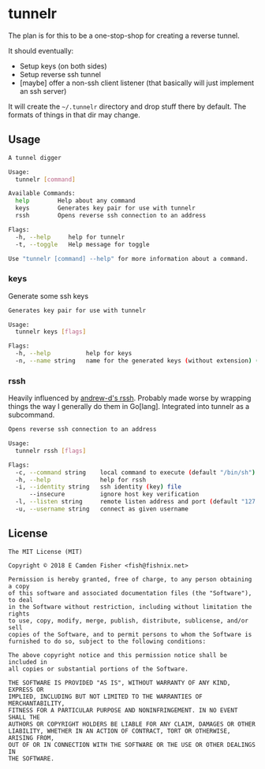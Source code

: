 # tunnelr

The plan is for this to be a one-stop-shop for creating a reverse tunnel.

It should eventually:

* Setup keys (on both sides)
* Setup reverse ssh tunnel
* [maybe] offer a non-ssh client listener (that basically will just implement an ssh server)

It will create the `~/.tunnelr` directory and drop stuff there by default.  The formats of things in that dir may change.

## Usage

```bash
A tunnel digger

Usage:
  tunnelr [command]

Available Commands:
  help        Help about any command
  keys        Generates key pair for use with tunnelr
  rssh        Opens reverse ssh connection to an address

Flags:
  -h, --help     help for tunnelr
  -t, --toggle   Help message for toggle

Use "tunnelr [command] --help" for more information about a command.
```

### keys

Generate some ssh keys

```bash
Generates key pair for use with tunnelr

Usage:
  tunnelr keys [flags]

Flags:
  -h, --help          help for keys
  -n, --name string   name for the generated keys (without extension) (default "id_rsa")
```

### rssh

Heavily influenced by [andrew-d's rssh](https://github.com/andrew-d/rssh).  Probably made worse by wrapping things
the way I generally do them in Go[lang].  Integrated into tunnelr as a subcommand.

```bash
Opens reverse ssh connection to an address

Usage:
  tunnelr rssh [flags]

Flags:
  -c, --command string    local command to execute (default "/bin/sh")
  -h, --help              help for rssh
  -i, --identity string   ssh identity (key) file
      --insecure          ignore host key verification
  -l, --listen string     remote listen address and port (default "127.0.0.1:22345")
  -u, --username string   connect as given username
```

## License

```
The MIT License (MIT)

Copyright © 2018 E Camden Fisher <fish@fishnix.net>

Permission is hereby granted, free of charge, to any person obtaining a copy
of this software and associated documentation files (the "Software"), to deal
in the Software without restriction, including without limitation the rights
to use, copy, modify, merge, publish, distribute, sublicense, and/or sell
copies of the Software, and to permit persons to whom the Software is
furnished to do so, subject to the following conditions:

The above copyright notice and this permission notice shall be included in
all copies or substantial portions of the Software.

THE SOFTWARE IS PROVIDED "AS IS", WITHOUT WARRANTY OF ANY KIND, EXPRESS OR
IMPLIED, INCLUDING BUT NOT LIMITED TO THE WARRANTIES OF MERCHANTABILITY,
FITNESS FOR A PARTICULAR PURPOSE AND NONINFRINGEMENT. IN NO EVENT SHALL THE
AUTHORS OR COPYRIGHT HOLDERS BE LIABLE FOR ANY CLAIM, DAMAGES OR OTHER
LIABILITY, WHETHER IN AN ACTION OF CONTRACT, TORT OR OTHERWISE, ARISING FROM,
OUT OF OR IN CONNECTION WITH THE SOFTWARE OR THE USE OR OTHER DEALINGS IN
THE SOFTWARE.
```